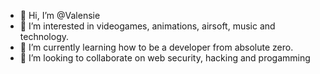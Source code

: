 - 👋 Hi, I’m @Valensie
- 👀 I’m interested in videogames, animations, airsoft, music and technology. 
- 🌱 I’m currently learning how to be a developer from absolute zero.
- 💞️ I’m looking to collaborate on web security, hacking and progamming

<!---
Valensie/Valensie is a ✨ special ✨ repository because its `README.md` (this file) appears on your GitHub profile.
You can click the Preview link to take a look at your changes.
--->
